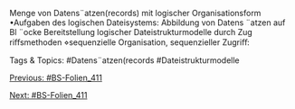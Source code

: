 Menge von Datens¨atzen(records) mit logischer Organisationsform
•Aufgaben des logischen Dateisystems:
Abbildung von Datens ¨atzen auf Bl ¨ocke
Bereitstellung logischer Dateistrukturmodelle durch Zug riﬀsmethoden
⋄sequenzielle Organisation, sequenzieller Zugriﬀ:

   Tags & Topics:
   #Datens¨atzen(records
   #Dateistrukturmodelle

[Previous: #BS-Folien_411](BS-Folien_411.md)

[Next: #BS-Folien_411](BS-Folien_411.md)